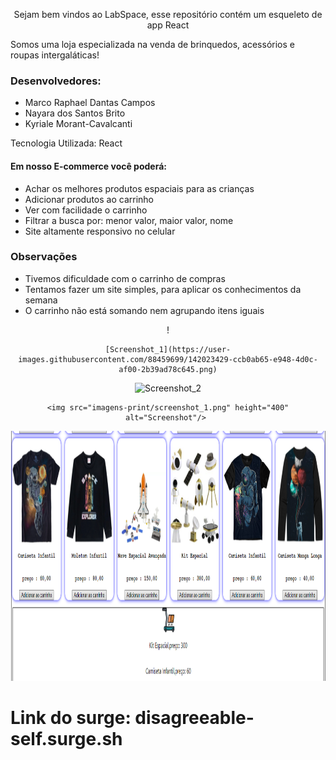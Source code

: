 <p align="center">Sejam bem vindos ao LabSpace, esse repositório contém um esqueleto de app React</p>

<p>Somos uma loja especializada na venda de brinquedos, acessórios e roupas intergaláticas!</P>

<h3>Desenvolvedores:</h3>

* Marco Raphael Dantas Campos
* Nayara dos Santos Brito 
* Kyriale Morant-Cavalcanti 
<p>Tecnologia Utilizada: React</p>

<h4>Em nosso E-commerce você poderá:</h4>

* Achar os melhores produtos espaciais para as crianças
* Adicionar produtos ao carrinho
* Ver com facilidade o carrinho
* Filtrar a busca por: menor valor, maior valor, nome
* Site altamente responsivo no celular

<h3> Observações</h3>
    
* Tivemos dificuldade com o carrinho de compras
* Tentamos fazer um site simples, para aplicar os conhecimentos da semana
* O carrinho não está somando nem agrupando itens iguais

<div align="center">!
    
    [Screenshot_1](https://user-images.githubusercontent.com/88459699/142023429-ccb0ab65-e948-4d0c-af00-2b39ad78c645.png)
![Screenshot_2](https://user-images.githubusercontent.com/88459699/142023561-536bc741-efae-419a-babf-6665709f356a.png)

    <img src="imagens-print/screenshot_1.png" height="400" alt="Screenshot"/> 
</div>
<div align="center">
    <img src="imagens-print/screenshot_2.png" height="400" alt="Screenshot"/>
</div>


# Link do surge:  disagreeable-self.surge.sh

